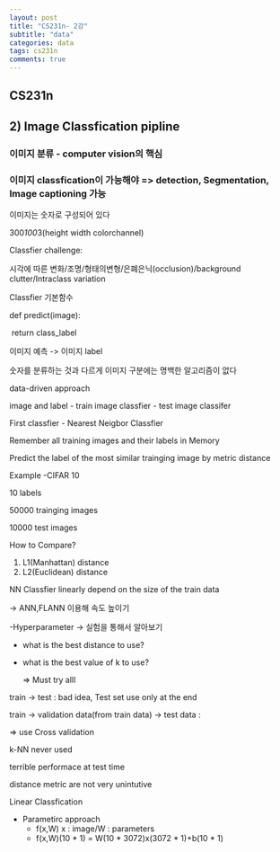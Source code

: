 ```yaml
---
layout: post
title: "CS231n- 2강"
subtitle: "data"
categories: data
tags: cs231n
comments: true
---
```




## CS231n

##  2) Image Classfication pipline



### 이미지 분류 - computer vision의 핵심



### 이미지 classfication이 가능해야 => detection, Segmentation, Image captioning 가능 



이미지는 숫자로 구성되어 있다

300*100*3(height width colorchannel)



Classfier challenge:

 시각에 따른 변화/조명/형태의변형/은폐은닉(occlusion)/background clutter/Intraclass variation



Classfier 기본함수



def predict(image):

​	return class_label



이미지 예측 -> 이미지 label



숫자를 분류하는 것과 다르게 이미지 구분에는 명백한 알고리즘이 없다



data-driven approach



image and label - train image classfier - test image classifer



First classfier - Nearest Neigbor Classfier



Remember all training images and their labels in Memory

Predict the label of the most similar trainging image by metric distance





Example -CIFAR 10

10 labels

50000 trainging images 

10000 test images



How to Compare?

1. L1(Manhattan)  distance
2. L2(Euclidean)  distance



NN Classfier linearly depend on the size of the train data

-> ANN,FLANN 이용해 속도 높이기



-Hyperparameter -> 실험을 통해서 알아보기

 - what is the best distance to use?

- what is the best value of k to use?

  => Must try alll



train -> test : bad idea, Test set use only at the end



train -> validation data(from train data) -> test data :

   => use Cross validation 



k-NN never used 



terrible performace at test time

distance metric are not very unintutive



Linear Classfication

- Parametirc approach
  - f(x,W)    x : image/W : parameters
  - f(x,W)(10 * 1) = W(10 * 3072)x(3072 * 1)+b(10 * 1)









